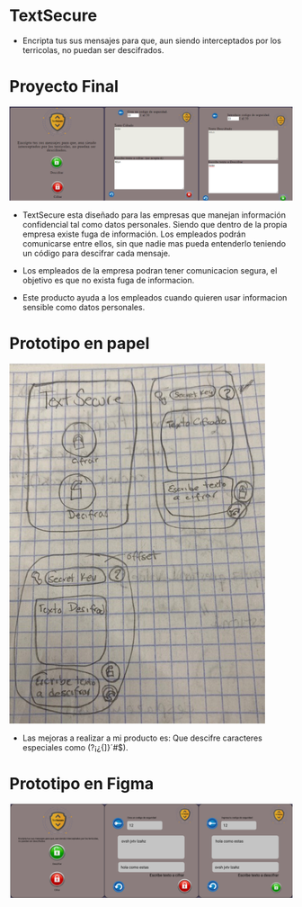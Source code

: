 
# TextSecure

* Encripta tus sus mensajes para que, aun siendo interceptados por los terricolas, no puedan ser descifrados.

# Proyecto Final
![CEPHER-FINAL](final.png)

* TextSecure esta diseñado para las empresas que manejan información confidencial tal como datos personales. Siendo que dentro de la propia empresa existe fuga de información. Los empleados podrán comunicarse entre ellos, sin que nadie mas pueda entenderlo teniendo un código para descifrar cada mensaje.

* Los empleados de la empresa podran tener comunicacion segura, el objetivo es que no exista fuga de informacion.

* Este producto ayuda a los empleados cuando quieren usar informacion sensible como datos personales.

# Prototipo en papel
![Prototipo_papel](Prototipo_papel.jpeg)

* Las mejoras a realizar a mi producto es: Que descifre caracteres especiales como (?¡¿{]}´#$).

# Prototipo en Figma
![Prototipo_papel](Prototipo_figma.png)
